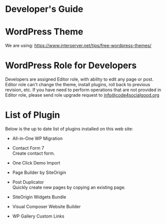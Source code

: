 
# Developer's Guide

# WordPress Theme
We are using: https://www.interserver.net/tips/free-wordpress-themes/

# WordPress Role for Developers
Developers are assigned Editor role, with ability to edit any page or post.
Editor role can't change the theme, install plugins, roll back to previous revision, etc.
If you have need to perform operations that are not provided in Editor role, please send role upgrade request to info@code4socialgood.org
  
# List of Plugin
  Below is the up to date list of plugins installed on this web site:
  - All-in-One WP Migration<br>
  
  - Contact Form 7<br>
  Create contact form. <br>
  
  - One Click Demo Import<br>
  
  - Page Builder by SiteOrigin<br>
  
  - Post Duplicator<br>
  Quickly create new pages by copying an existing page.<br>
  
  - SiteOrigin Widgets Bundle<br>
  
  - Visual Composer Website Builder<br>
  
  - WP Gallery Custom Links<br>
